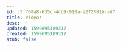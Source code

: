 ```yaml
---
id: c5f708a8-635c-4cb9-910a-a272881bcad7
title: Videos
desc: ''
updated: 1599695189317
created: 1599695189317
stub: false
---
```


